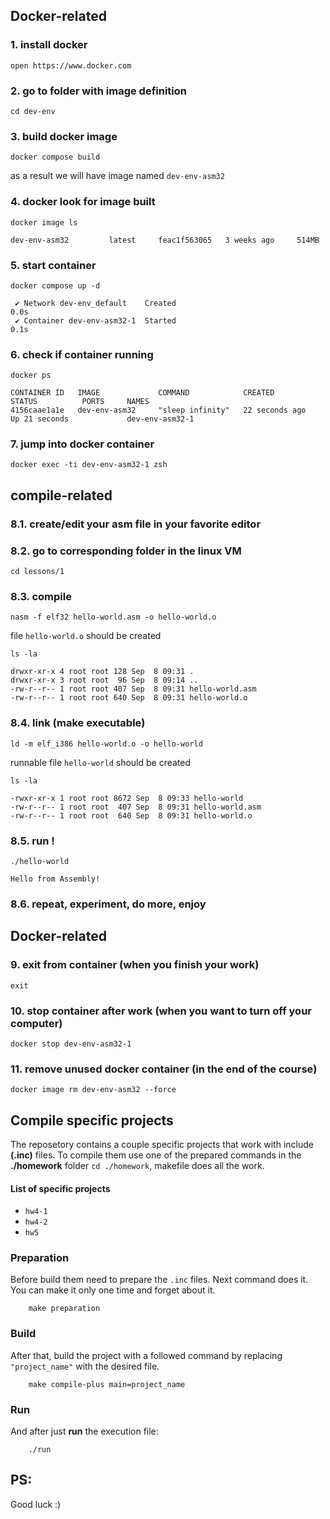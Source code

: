 ## Docker-related

### 1. install docker

```shell
open https://www.docker.com
```

### 2. go to folder with image definition

```shell
cd dev-env
```

### 3. build docker image

```shell
docker compose build
```

as a result we will have image named `dev-env-asm32`

### 4. docker look for image built

```shell
docker image ls
```

```terminaloutput
dev-env-asm32         latest     feac1f563065   3 weeks ago     514MB
```

### 5. start container

```shell
docker compose up -d
```

```terminaloutput
 ✔ Network dev-env_default    Created                                                                                                                                      0.0s 
 ✔ Container dev-env-asm32-1  Started                                                                                                                                      0.1s 
```

### 6. check if container running

```shell
docker ps
```

```terminaloutput
CONTAINER ID   IMAGE             COMMAND            CREATED          STATUS          PORTS     NAMES
4156caae1a1e   dev-env-asm32     "sleep infinity"   22 seconds ago   Up 21 seconds             dev-env-asm32-1
```

### 7. jump into docker container

```shell
docker exec -ti dev-env-asm32-1 zsh
```

## compile-related

### 8.1. create/edit your asm file in your favorite editor

### 8.2. go to corresponding folder in the linux VM

```shell
cd lessons/1
```

### 8.3. compile

```shell
nasm -f elf32 hello-world.asm -o hello-world.o
```
file `hello-world.o` should be created

```shell
ls -la
```

```terminaloutput
drwxr-xr-x 4 root root 128 Sep  8 09:31 .
drwxr-xr-x 3 root root  96 Sep  8 09:14 ..
-rw-r--r-- 1 root root 407 Sep  8 09:31 hello-world.asm
-rw-r--r-- 1 root root 640 Sep  8 09:31 hello-world.o
```
### 8.4. link (make executable)

```shell
ld -m elf_i386 hello-world.o -o hello-world
```
runnable file `hello-world` should be created
```shell
ls -la
```
```terminaloutput
-rwxr-xr-x 1 root root 8672 Sep  8 09:33 hello-world
-rw-r--r-- 1 root root  407 Sep  8 09:31 hello-world.asm
-rw-r--r-- 1 root root  640 Sep  8 09:31 hello-world.o
```

### 8.5. run !

```shell
./hello-world
```

```terminaloutput
Hello from Assembly!
```

### 8.6. repeat, experiment, do more, enjoy

## Docker-related

### 9. exit from container (when you finish your work)
```shell
exit
```

### 10. stop container after work (when you want to turn off your computer)
```shell
docker stop dev-env-asm32-1
```

### 11. remove unused docker container (in the end of the course)
```shell
docker image rm dev-env-asm32 --force
```

## Compile specific projects
The reposetory contains a couple specific projects that work with include **(.inc)** files. To compile them use one of the prepared commands in the **./homework** folder ```cd ./homework```, makefile does all the work.

#### List of specific projects
* ```hw4-1```
* ```hw4-2```
* ```hw5```

### Preparation

Before build them need to prepare the ```.inc``` files. Next command does it. You can make it only one time and forget about it.
```shell
    make preparation
```

### Build

After that, build the project with a followed command by replacing ```"project_name"``` with the desired file.
```shell
    make compile-plus main=project_name
```

### Run

And after just **run** the execution file:
```shell
    ./run
```

## PS:
Good luck :)